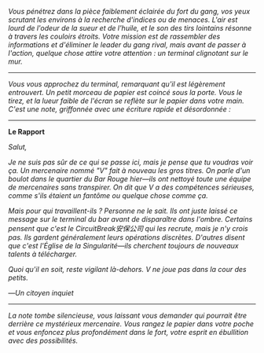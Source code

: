 _Vous pénétrez dans la pièce faiblement éclairée du fort du gang, vos yeux scrutant les environs à la recherche d'indices ou de menaces. L'air est lourd de l'odeur de la sueur et de l'huile, et le son des tirs lointains résonne à travers les couloirs étroits. Votre mission est de rassembler des informations et d'éliminer le leader du gang rival, mais avant de passer à l'action, quelque chose attire votre attention : un terminal clignotant sur le mur._

---

_Vous vous approchez du terminal, remarquant qu'il est légèrement entrouvert. Un petit morceau de papier est coincé sous la porte. Vous le tirez, et la lueur faible de l'écran se reflète sur le papier dans votre main. C'est une note, griffonnée avec une écriture rapide et désordonnée :_

---

**Le Rapport**

_Salut,_

_Je ne suis pas sûr de ce qui se passe ici, mais je pense que tu voudras voir ça. Un mercenaire nommé "V" fait à nouveau les gros titres. On parle d'un boulot dans le quartier du Bar Rouge hier—ils ont nettoyé toute une équipe de mercenaires sans transpirer. On dit que V a des compétences sérieuses, comme s'ils étaient un fantôme ou quelque chose comme ça._

_Mais pour qui travaillent-ils ? Personne ne le sait. Ils ont juste laissé ce message sur le terminal du bar avant de disparaître dans l'ombre. Certains pensent que c'est le CircuitBreak安保公司 qui les recrute, mais je n'y crois pas. Ils gardent généralement leurs opérations discrètes. D'autres disent que c'est l'Église de la Singularité—ils cherchent toujours de nouveaux talents à télécharger._

_Quoi qu'il en soit, reste vigilant là-dehors. V ne joue pas dans la cour des petits._

—_Un citoyen inquiet_

---

_La note tombe silencieuse, vous laissant vous demander qui pourrait être derrière ce mystérieux mercenaire. Vous rangez le papier dans votre poche et vous enfoncez plus profondément dans le fort, votre esprit en ébullition avec des possibilités._
